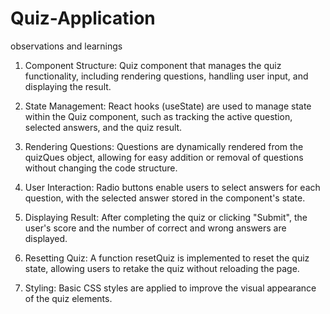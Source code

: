 # Quiz-Application

observations and learnings

1. Component Structure: Quiz component that manages the quiz functionality, including rendering questions, handling user input, and displaying the result.

2. State Management: React hooks (useState) are used to manage state within the Quiz component, such as tracking the active question, selected answers, and the quiz result.

3. Rendering Questions: Questions are dynamically rendered from the quizQues object, allowing for easy addition or removal of questions without changing the code structure.

4. User Interaction: Radio buttons enable users to select answers for each question, with the selected answer stored in the component's state.

5. Displaying Result: After completing the quiz or clicking "Submit", the user's score and the number of correct and wrong answers are displayed.

6. Resetting Quiz: A function resetQuiz is implemented to reset the quiz state, allowing users to retake the quiz without reloading the page.

7. Styling: Basic CSS styles are applied to improve the visual appearance of the quiz elements.
